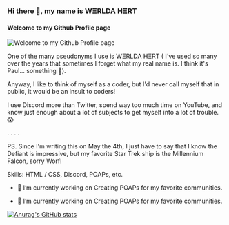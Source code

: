 ### Hi there 👋, my name is WΞRLDA HΞRT
#### Welcome to my Github Profile page
![Welcome to my Github Profile page](https://pbs.twimg.com/profile_banners/104140752/1651317818/1500x500)

One of the many pseudonyms I use is WΞRLDA HΞRT ( I've used so many over the years that sometimes I forget what my real name is. I think it's Paul... something 🤔). 

Anyway, I like to think of myself as a coder, but I'd never call myself that in public, it would be an insult to coders!

I use Discord more than Twitter, spend way too much time on YouTube, and know just enough about a lot of subjects to get myself into a lot of trouble. 😱

. 
.
.
.

PS. Since I'm writing this on May the 4th, I just have to say that I know the Defiant is impressive, but my favorite Star Trek ship is the Millennium Falcon, sorry Worf!

Skills:  HTML / CSS, Discord, POAPs, etc.

- 🔭 I’m currently working on Creating POAPs for my favorite communities. 






- 🔭 I’m currently working on Creating POAPs for my favorite communities. 








[![Anurag's GitHub stats](https://github-readme-stats.vercel.app/api?username=RunHot)](https://github.com/anuraghazra/github-readme-stats)


<!--
**RunHot/RunHot** is a ✨ _special_ ✨ repository because its `README.md` (this file) appears on your GitHub profile.

Here are some ideas to get you started:

- 🔭 I’m currently working on ...
- 🌱 I’m currently learning ...
- 👯 I’m looking to collaborate on ...
- 🤔 I’m looking for help with ...
- 💬 Ask me about ...
- 📫 How to reach me: ...
- 😄 Pronouns: ...
- ⚡ Fun fact: ...
-->
